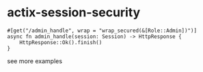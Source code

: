 # actix-session-security


```
#[get("/admin_handle", wrap = "wrap_secured(&[Role::Admin])")]
async fn admin_handle(session: Session) -> HttpResponse {
    HttpResponse::Ok().finish()
}
```

see more examples